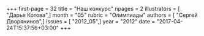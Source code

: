 +++
first-page = 32
title = "Наш конкурс"
npages = 2
illustrators = [ "Дарья Котова",]
month = "05"
rubric = "Олимпиады"
authors = [ "Сергей Дворянинов",]
issues = [ "2012_05",]
year = "2012"
date = "2017-04-24T15:37:56+03:00"
+++
